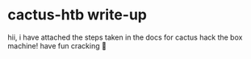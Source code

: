 # cactus-htb write-up

hii, i have attached the steps taken in the docs for cactus hack the box machine! have fun cracking 💯
